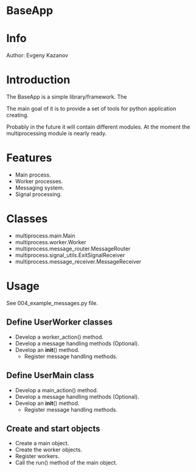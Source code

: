 BaseApp
=======

# Info #

Author: Evgeny Kazanov

# Introduction #

The BaseApp is a simple library/framework. The

The main goal of it is to provide a set of tools for python
application creating.

Probably in the future it will contain different modules. At the
moment the multiprocessing module is nearly ready.

# Features #

  * Main process.
  * Worker processes.
  * Messaging system.
  * Signal processing.

# Classes #

  * multiprocess.main.Main
  * multiprocess.worker.Worker
  * multiprocess.message_router.MessageRouter
  * multiprocess.signal_utils.ExitSignalReceiver
  * multiprocess.message_receiver.MessageReceiver

# Usage #

See 004_example_messages.py file.

## Define UserWorker classes ##

  * Develop a worker_action() method.
  * Develop a message handling methods (Optional).
  * Develop an __init__() method.
    * Register message handling methods.

## Define UserMain class ##

  * Develop a main_action() method.
  * Develop a message handling methods (Optional).
  * Develop an __init__() method.
    * Register message handling methods.

## Create and start objects ##

  * Create a main object.
  * Create the worker objects.
  * Register workers.
  * Call the run() method of the main object.
